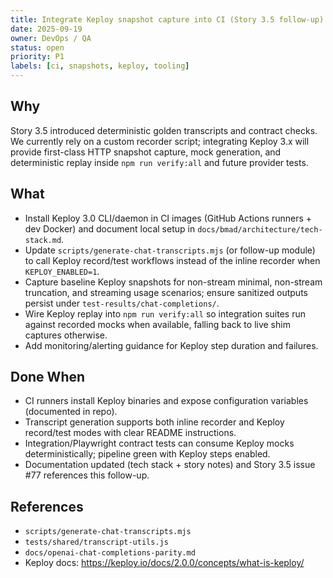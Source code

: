 ```yaml
---
title: Integrate Keploy snapshot capture into CI (Story 3.5 follow-up)
date: 2025-09-19
owner: DevOps / QA
status: open
priority: P1
labels: [ci, snapshots, keploy, tooling]
---
```


## Why

Story 3.5 introduced deterministic golden transcripts and contract checks. We currently rely on a custom recorder script; integrating Keploy 3.x will provide first-class HTTP snapshot capture, mock generation, and deterministic replay inside `npm run verify:all` and future provider tests.

## What

- Install Keploy 3.0 CLI/daemon in CI images (GitHub Actions runners + dev Docker) and document local setup in `docs/bmad/architecture/tech-stack.md`.
- Update `scripts/generate-chat-transcripts.mjs` (or follow-up module) to call Keploy record/test workflows instead of the inline recorder when `KEPLOY_ENABLED=1`.
- Capture baseline Keploy snapshots for non-stream minimal, non-stream truncation, and streaming usage scenarios; ensure sanitized outputs persist under `test-results/chat-completions/`.
- Wire Keploy replay into `npm run verify:all` so integration suites run against recorded mocks when available, falling back to live shim captures otherwise.
- Add monitoring/alerting guidance for Keploy step duration and failures.

## Done When

- CI runners install Keploy binaries and expose configuration variables (documented in repo).
- Transcript generation supports both inline recorder and Keploy record/test modes with clear README instructions.
- Integration/Playwright contract tests can consume Keploy mocks deterministically; pipeline green with Keploy steps enabled.
- Documentation updated (tech stack + story notes) and Story 3.5 issue #77 references this follow-up.

## References

- `scripts/generate-chat-transcripts.mjs`
- `tests/shared/transcript-utils.js`
- `docs/openai-chat-completions-parity.md`
- Keploy docs: https://keploy.io/docs/2.0.0/concepts/what-is-keploy/
